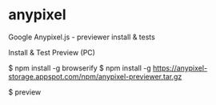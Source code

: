 # anypixel
Google Anypixel.js - previewer install &amp; tests

Install & Test Preview (PC)

  $ npm install -g browserify
  $ npm install -g https://anypixel-storage.appspot.com/npm/anypixel-previewer.tar.gz

  $ preview
 
